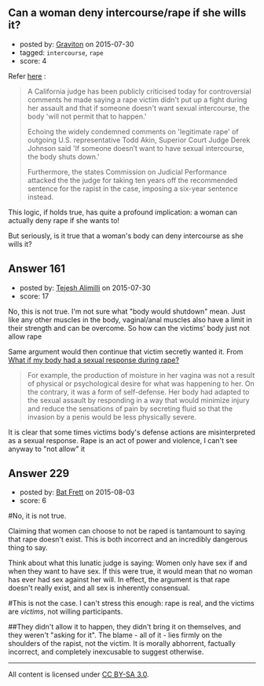 ## Can a woman deny intercourse/rape if she wills it?

- posted by: [Graviton](https://stackexchange.com/users/2728/graviton) on 2015-07-30
- tagged: `intercourse`, `rape`
- score: 4

Refer [here][1] :

> A California judge has been publicly criticised today for
> controversial comments he made saying a rape victim didn't put up a
> fight during her assault and that if someone doesn't want sexual
> intercourse, the body 'will not permit that to happen.'
> 
> Echoing the widely condemned comments on 'legitimate rape' of outgoing
> U.S. representative Todd Akin, Superior Court Judge Derek Johnson said
> 'If someone doesn’t want to have sexual intercourse, the body shuts
> down.'
> 
> Furthermore, the states Commission on Judicial Performance attacked
> the the judge for taking ten years off the recommended sentence for
> the rapist in the case, imposing a six-year sentence instead.

This logic, if holds true, has quite a profound implication: a woman can actually deny rape if she wants to!

But seriously, is it true that a woman's body can deny intercourse as she wills it? 


  [1]: http://www.dailykos.com/story/2012/12/14/1169733/--If-She-Didn-t-Want-Sex-Her-Body-Would-Just-Shut-Down#






## Answer 161

- posted by: [Tejesh Alimilli](https://stackexchange.com/users/411517/tejesh-alimilli) on 2015-07-30
- score: 17

<p>No, this is not true. 
I'm not sure what "body would shutdown" mean. Just like any other muscles in the body, vaginal/anal muscles also have a limit in their strength and can be overcome. So how can the victims' body just not allow rape</p>

<p>Same argument would then continue that victim secretly wanted it. From <a href="http://www.survivormanual.com/2011/02/what-if-my-body-had-a-sexual-response-during-rape/"> What if my body had a sexual response during rape? </a></p>

<blockquote>
  <p>For example, the production of moisture in her vagina was not a result of physical or psychological desire for what was happening to her. On the contrary, it was a form of self-defense. Her body had adapted to the sexual assault by responding in a way that would minimize injury and reduce the sensations of pain by secreting fluid so that the invasion by a penis would be less physically severe.</p>
</blockquote>

<p>It is clear that some times victims body's defense actions are misinterpreted as a sexual response. Rape is an act of power and violence, I can't see anyway to "not allow" it</p>



## Answer 229

- posted by: [Bat Frett](https://stackexchange.com/users/6095099/bat-frett) on 2015-08-03
- score: 6

#No, it is not true.

Claiming that women can choose to not be raped is tantamount to saying that rape doesn't exist.  This is both incorrect and an incredibly dangerous thing to say.  

Think about what this lunatic judge is saying:  Women only have sex if and when they want to have sex. If this were true, it would mean that no woman has ever had sex against her will.  In effect, the argument is that rape doesn't really exist, and all sex is inherently consensual.

#This is not the case.  I can't stress this enough:  rape is real, and the victims are *victims*, not willing participants.  

##They didn't allow it to happen, they didn't bring it on themselves, and they weren't "asking for it".  The blame - all of it - lies firmly on the shoulders of the rapist, not the victim. It is morally abhorrent, factually incorrect, and completely inexcusable to suggest otherwise.   



---

All content is licensed under [CC BY-SA 3.0](https://creativecommons.org/licenses/by-sa/3.0/).
